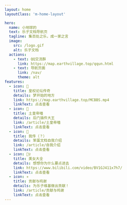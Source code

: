 ```yaml
---
layout: home
layoutClass: 'm-home-layout'

hero:
  name: 小地球的
  text: 乐子文档导航页
  tagline: 集百处之乐，成一家之言
  image:
    src: /logo.gif
    alt: 乐子文档
  actions:
    - text: QQ交流群
      link: https://map.earthvillage.top/qqun.html
    - text: 导航页面
      link: /nav/
      theme: alt
features:
  - icon: 👑
    title: 皇权论坛传奇
    details: 梦开始的地方
    link: https://map.earthvillage.top/MCBBS.mp4
    linkText: 点击查看
  - icon: 🎩
    title: 土皇帝喵
    details: 后门插件大王
    link: /article/土皇帝喵
    linkText: 点击查看
  - icon: 🚉
    title: 我传（？）
    details: 笨蛋文档自我介绍
    link: /article/自我介绍
    linkText: 点击查看
  - icon: 💁‍♀️
    title: 美女大全
    details: 想想你为什么要点进去
    link: https://www.bilibili.com/video/BV1GJ411x7h7/
    linkText: 点击查看
  - icon: ✈️
    title: 贡献与鸣谢
    details: 为乐子维基做出贡献！
    link: /article/贡献与鸣谢
    linkText: 点击查看
---
```


<style>
/*爱的魔力转圈圈*/
.m-home-layout .image-src:hover {
  transform: translate(-50%, -50%) rotate(666turn);
  transition: transform 59s 1s cubic-bezier(0.3, 0, 0.8, 1);
}

.m-home-layout .details small {
  opacity: 0.8;
}

.m-home-layout .bottom-small {
  display: block;
  margin-top: 2em;
  text-align: right;
}
</style>
